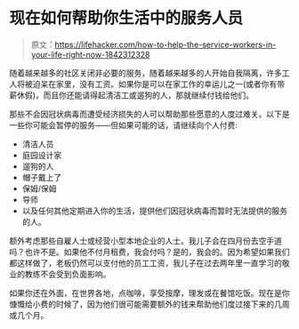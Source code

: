 # 现在如何帮助你生活中的服务人员

> 原文：<https://lifehacker.com/how-to-help-the-service-workers-in-your-life-right-now-1842312328>

随着越来越多的社区关闭非必要的服务，随着越来越多的人开始自我隔离，许多工人将被迫呆在家里，没有工资。如果你是可以在家工作的幸运儿之一(或者你有带薪休假)，而且你还能请得起清洁工或遛狗的人，那就继续付钱给他们。



那些不会因冠状病毒而遭受经济损失的人可以帮助那些愿意的人度过难关。以下是一些你可能会暂停的服务——但如果可能的话，请继续向个人付费:

*   清洁人员
*   庭园设计家
*   遛狗的人
*   帽子戴上了
*   保姆/保姆
*   导师
*   以及任何其他定期进入你的生活，提供他们因冠状病毒而暂时无法提供的服务的人。

额外考虑那些自雇人士或经营小型本地企业的人士。我儿子会在四月份去空手道吗？也许不是。如果他不付月租费，我会付吗？是的，我会的。因为希望如果我们都这样做了，老板仍然可以支付他的员工工资，我儿子在过去两年里一直学习的敬业的教练不会受到负面影响。

如果你还在外面，在世界各地，点咖啡，享受按摩，理发或在餐馆吃饭。现在是你慷慨给小费的时候了，因为他们很可能需要额外的钱来帮助他们度过接下来的几周或几个月。